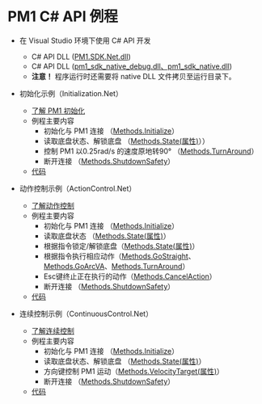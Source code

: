 # PM1 C# API 例程

* 在 Visual Studio 环境下使用 C# API 开发
  * C# API DLL ([PM1.SDK.Net.dll]())
  * C# API DLL ([pm1_sdk_native_debug.dll、pm1_sdk_native.dll](https://github.com/autolaborcenter/pm1_sdk/releases))
  * **注意！** 程序运行时还需要将 native DLL 文件拷贝至运行目录下。

* 初始化示例（Initialization.Net）
  * [了解 PM1 初始化]()
  * 例程主要内容
    * 初始化与 PM1 连接 （[Methods.Initialize](api-reference/Methods/Initialize.md)）
    * 读取底盘状态、解锁底盘 （[Methods.State(属性)](api-reference/Methods/State.md)））
    * 控制 PM1 以0.25rad/s 的速度原地转90° （[Methods.TurnAround](api-reference/Methods/TurnAround.md)）
    * 断开连接 （[Methods.ShutdownSafety](api-reference/Methods/ShutdownSafety.md)）
  * [代码](https://github.com/autolaborcenter/PM1.SDK.Net.Samples)

* 动作控制示例（ActionControl.Net）
  * [了解动作控制]()
  * 例程主要内容
    * 初始化与 PM1 连接 （[Methods.Initialize](api-reference/Methods/Initialize.md)）
    * 读取底盘状态 （[Methods.State(属性)](api-reference/Methods/State.md)）
    * 根据指令锁定/解锁底盘（[Methods.State(属性)](api-reference/Methods/State.md)）
    * 根据指令执行相应动作（[Methods.GoStraight](api-reference/Methods/GoStraight.md)、[Methods.GoArcVA](api-reference/Methods/GoArcVA.md)、[Methods.TurnAround](api-reference/Methods/TurnAround.md)）
    * Esc键终止正在执行的动作（[Methods.CancelAction](api-reference/Methods/CancelAction.md)）
    * 断开连接 （[Methods.ShutdownSafety](api-reference/Methods/ShutdownSafety.md)）
  * [代码](https://github.com/autolaborcenter/PM1.SDK.Net.Samples)

* 连续控制示例（ContinuousControl.Net）
  * [了解连续控制]()
  * 例程主要内容
    * 初始化与 PM1 连接 （[Methods.Initialize](api-reference/Methods/Initialize.md)）
    * 读取底盘状态、解锁底盘 （[Methods.State(属性)](api-reference/Methods/State.md)）
    * 方向键控制 PM1 运动（[Methods.VelocityTarget(属性)](api-reference/Methods/VelocityTarget.md)）
    * 断开连接 （[Methods.ShutdownSafety](api-reference/Methods/ShutdownSafety.md)）
  * [代码](https://github.com/autolaborcenter/PM1.SDK.Net.Samples)
